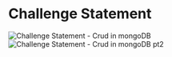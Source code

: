 # Challenge Statement

![Challenge Statement - Crud in mongoDB](https://user-images.githubusercontent.com/62315321/150877100-5610acc3-ed3b-44ab-adab-76654682fb0a.png)
![Challenge Statement - Crud in mongoDB pt2](https://user-images.githubusercontent.com/62315321/150877108-75189ee3-a162-4a39-b89f-18fcaaf1ac7e.png)


